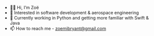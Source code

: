 - 👋🏾 Hi, I’m Zoë
- 👀 Interested in software development & aerospace engineering
- 🌱 Currently working in Python and getting more familiar with Swift & Java
- 📫 How to reach me - zoemibryant@gmail.com

<!---
zoe-jpeg/zoe-jpeg is a ✨ special ✨ repository because its `README.md` (this file) appears on your GitHub profile.
You can click the Preview link to take a look at your changes.
--->
